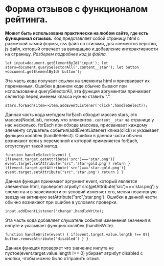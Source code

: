 # Форма отзывов с функционалом рейтинга.

**Может быть использована практически на любом сайте, где есть функционал отзывов.** 
Код представляет собой страницу html с разметкой самой формы, css файл со стилями, для элементов верстки,
js файл, который отвечает за валидацию и добавление интерактивности на страницу.
_Разберем подробнее код js файла._

`let input=document.getElementById('input');
let stars=document.querySelectorAll('.content__star');
let button =document.getElementById('button');`

Эта часть кода получает ссылки на элементы html и присваивает их переменным.
Ошибки в данном коде обычно бывают при использовании querySelectorAll, эта функция аргументом принимает селектор перед именем класса нужно ставить "."

`stars.forEach(item=>item.addEventListener('click',handleSelect));`

Данная часть кода методом forEach обходит массив stars, это массив(NodeList), потому что элементов
`.content__star` на странице у нас несколько. forEach при обходе массива, присваивает каждому элементу
слушатель события(addEventListener) клика(click) и указывает функцию коллбек (handleSelect).
Ошибки в данной части обычно возникают если у переменной к которой применяется forEach, отсутствует такой метод.

`function handleSelect(event) {
if(event.target.getAttribute('src')==='star.png'){
event.target.setAttribute("src",'star-gold.png')
return
}
if(event.target.getAttribute('src')==='star-gold.png'){
event.target.setAttribute("src",'star.png')
return
}
}`

Данная функция принимает аргумент event, который является элементом html, проверяет атрибут src(getAttribute('src')==='star.png') у элемента
и в зависимости от условий изменяет его, меняя неактивную звезду на активную setAttribute("src",'star.png').
Ошибки в данной части обычно возникают при ошибке в условиях проверки.

`input.addEventListener('change',handleWrite);`

Эта часть кода добавляет слушатель события изменения значения в инпуте и указывает функцию коллбек (handleWrite).

`function handleWrite(event) {
if(event.target.value.length !== 0){
button.removeAttribute('disabled')
}
}`

Данная функция проверяет что значение инпута не пустое(event.target.value.length !== 0) убирает атрибут disabled с кнопки, чтобы можно было отправить отзыв.